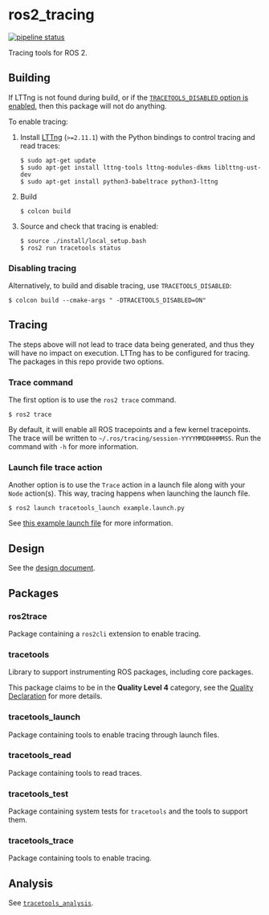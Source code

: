 # ros2_tracing

[![pipeline status](https://gitlab.com/micro-ROS/ros_tracing/ros2_tracing/badges/master/pipeline.svg)](https://gitlab.com/micro-ROS/ros_tracing/ros2_tracing/commits/master)

Tracing tools for ROS 2.

## Building

If LTTng is not found during build, or if the [`TRACETOOLS_DISABLED` option is enabled](#disabling-tracing), then this package will not do anything.

To enable tracing:

1. Install [LTTng](https://lttng.org/docs/v2.11/) (`>=2.11.1`) with the Python bindings to control tracing and read traces:
    ```
    $ sudo apt-get update
    $ sudo apt-get install lttng-tools lttng-modules-dkms liblttng-ust-dev
    $ sudo apt-get install python3-babeltrace python3-lttng
    ```
2. Build
    ```
    $ colcon build
    ```
3. Source and check that tracing is enabled:
    ```
    $ source ./install/local_setup.bash
    $ ros2 run tracetools status
    ```

### Disabling tracing

Alternatively, to build and disable tracing, use `TRACETOOLS_DISABLED`:

```
$ colcon build --cmake-args " -DTRACETOOLS_DISABLED=ON"
```

## Tracing

The steps above will not lead to trace data being generated, and thus they will have no impact on execution. LTTng has to be configured for tracing. The packages in this repo provide two options.

### Trace command

The first option is to use the `ros2 trace` command.

```
$ ros2 trace
```

By default, it will enable all ROS tracepoints and a few kernel tracepoints. The trace will be written to `~/.ros/tracing/session-YYYYMMDDHHMMSS`. Run the command with `-h` for more information.

### Launch file trace action

Another option is to use the `Trace` action in a launch file along with your `Node` action(s). This way, tracing happens when launching the launch file.

```
$ ros2 launch tracetools_launch example.launch.py
```

See [this example launch file](./tracetools_launch/launch/example.launch.py) for more information.

## Design

See the [design document](./doc/design_ros_2.md).

## Packages

### ros2trace

Package containing a `ros2cli` extension to enable tracing.

### tracetools

Library to support instrumenting ROS packages, including core packages.

This package claims to be in the **Quality Level 4** category, see the [Quality Declaration](./tracetools/QUALITY_DECLARATION.md) for more details.

### tracetools_launch

Package containing tools to enable tracing through launch files.

### tracetools_read

Package containing tools to read traces.

### tracetools_test

Package containing system tests for `tracetools` and the tools to support them.

### tracetools_trace

Package containing tools to enable tracing.

## Analysis

See [`tracetools_analysis`](https://gitlab.com/micro-ROS/ros_tracing/tracetools_analysis).
